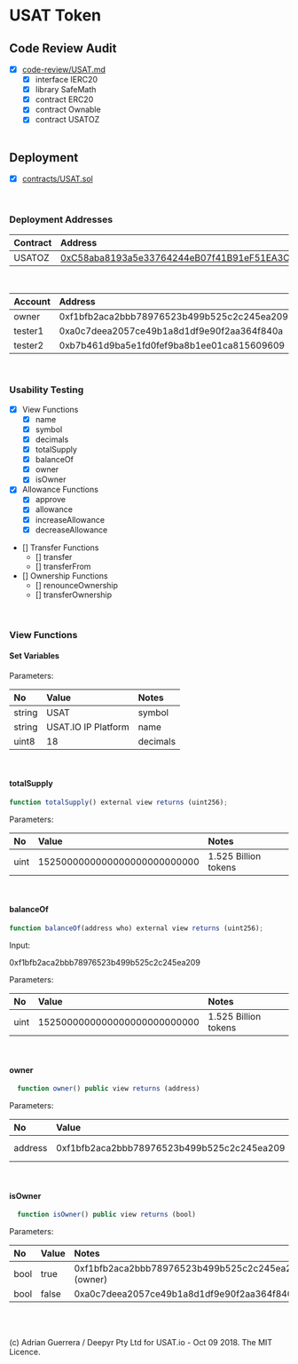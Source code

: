 
# USAT Token

## Code Review Audit

* [x] [code-review/USAT.md](code-review/USAT.md)
  * [x] interface IERC20
  * [x] library SafeMath
  * [x] contract ERC20
  * [x] contract Ownable
  * [x] contract USATOZ

  <br />

## Deployment

* [x] [contracts/USAT.sol](contracts/USAT.sol)

<br />


### Deployment Addresses

Contract                                | Address
:-------------------------------------- |:-------
USATOZ |   [0xC58aba8193a5e33764244eB07f41B91eF51EA3Ca](https://ropsten.etherscan.io/tx/0x20e287ec151357cfe4864c24eccaf9c776bc352dbb690dbddc4fb1bec961e1f9)

<br />

Account                           | Address
:-------------------------------- |:-------
owner   | 0xf1bfb2aca2bbb78976523b499b525c2c245ea209
tester1 | 0xa0c7deea2057ce49b1a8d1df9e90f2aa364f840a
tester2 | 0xb7b461d9ba5e1fd0fef9ba8b1ee01ca815609609

<br />

### Usability Testing

* [x] View Functions
  * [x] name
  * [x] symbol
  * [x] decimals
  * [x] totalSupply
  * [x] balanceOf
  * [x] owner
  * [x] isOwner
* [x] Allowance Functions
  * [x] approve
  * [x] allowance
  * [x] increaseAllowance
  * [x] decreaseAllowance
* [] Transfer Functions
  * [] transfer
  * [] transferFrom
* [] Ownership Functions
  * [] renounceOwnership
  * [] transferOwnership

<br />

### View Functions
#### Set Variables

Parameters:

No      | Value              | Notes
:------ |:----------------- |:----
string | USAT   | symbol
string | USAT.IO IP Platform   | name
uint8 | 18    | decimals


<br />


#### totalSupply
```javascript
function totalSupply() external view returns (uint256);
```

Parameters:

No      | Value              | Notes
:------ |:----------------- |:----
uint | 1525000000000000000000000000   | 1.525 Billion tokens

<br />

#### balanceOf
```javascript
function balanceOf(address who) external view returns (uint256);
```
Input:

0xf1bfb2aca2bbb78976523b499b525c2c245ea209

Parameters:

No      | Value              | Notes
:------ |:----------------- |:----
uint | 1525000000000000000000000000   | 1.525 Billion tokens

<br />

#### owner
```javascript
  function owner() public view returns (address)
```

Parameters:

No      | Value              | Notes
:------ |:----------------- |:----
address | 0xf1bfb2aca2bbb78976523b499b525c2c245ea209   | Contract creator

<br />

#### isOwner
```javascript
  function isOwner() public view returns (bool)
```

Parameters:

No      | Value              | Notes
:------ |:----------------- |:----
bool | true   | 0xf1bfb2aca2bbb78976523b499b525c2c245ea209 (owner)
bool | false  | 0xa0c7deea2057ce49b1a8d1df9e90f2aa364f840a


<br />
<br />


(c) Adrian Guerrera / Deepyr Pty Ltd for USAT.io - Oct 09 2018. The MIT Licence.
